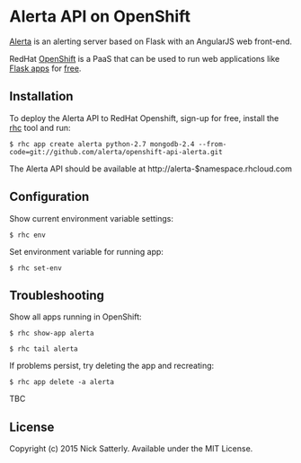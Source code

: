 Alerta API on OpenShift
=======================

[Alerta](http://alerta.io) is an alerting server based on Flask with an AngularJS web front-end.

RedHat [OpenShift](https://www.openshift.com/products/online) is a PaaS that can be used to run web applications like [Flask apps](https://developers.openshift.com/en/python-flask.html) for [free](https://www.openshift.com/products/pricing). 

Installation
------------

To deploy the Alerta API to RedHat Openshift, sign-up for free, install the [rhc](https://developers.openshift.com/en/getting-started-osx.html#client-tools) tool and run:

    $ rhc app create alerta python-2.7 mongodb-2.4 --from-code=git://github.com/alerta/openshift-api-alerta.git

The Alerta API should be available at http://alerta-$namespace.rhcloud.com


Configuration
-------------

Show current environment variable settings:

    $ rhc env

Set environment variable for running app:

    $ rhc set-env 

Troubleshooting
---------------

Show all apps running in OpenShift:

    $ rhc show-app alerta

    $ rhc tail alerta


If problems persist, try deleting the app and recreating:

    $ rhc app delete -a alerta

TBC

License
-------

Copyright (c) 2015 Nick Satterly. Available under the MIT License.


